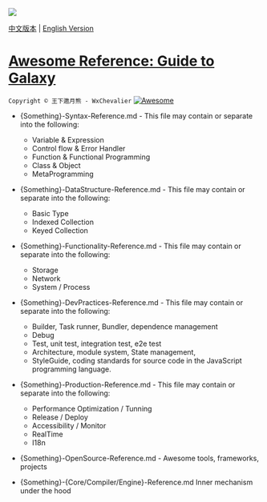 ![](https://parg.co/Uhb)

[中文版本](./README.md) | [English Version](./README-en.md)

# [Awesome Reference: Guide to Galaxy](https://parg.co/b4z)

`Copyright © 王下邀月熊 - WxChevalier` [![Awesome](https://cdn.rawgit.com/sindresorhus/awesome/d7305f38d29fed78fa85652e3a63e154dd8e8829/media/badge.svg)](https://github.com/wxyyxc1992/Coder-Knowledge-Management)


- {Something}-Syntax-Reference.md - This file may contain or separate into the following:
  - Variable & Expression
  - Control flow & Error Handler
  - Function & Functional Programming
  - Class & Object
  - MetaProgramming

- {Something}-DataStructure-Reference.md - This file may contain or separate into the following:
  - Basic Type
  - Indexed Collection
  - Keyed Collection
  
- {Something}-Functionality-Reference.md - This file may contain or separate into the following:
  - Storage
  - Network
  - System / Process

- {Something}-DevPractices-Reference.md - This file may contain or separate into the following:
  - Builder, Task runner, Bundler, dependence management
  - Debug
  - Test, unit test, integration test, e2e test
  - Architecture, module system, State management, 
  - StyleGuide, coding standards for source code in the JavaScript programming language. 

- {Something}-Production-Reference.md - This file may contain or separate into the following:
  - Performance Optimization / Tunning
  - Release / Deploy
  - Accessibility / Monitor
  - RealTime
  - I18n

- {Something}-OpenSource-Reference.md - Awesome tools, frameworks, projects

- {Something}-{Core/Compiler/Engine}-Reference.md Inner mechanism under the hood
